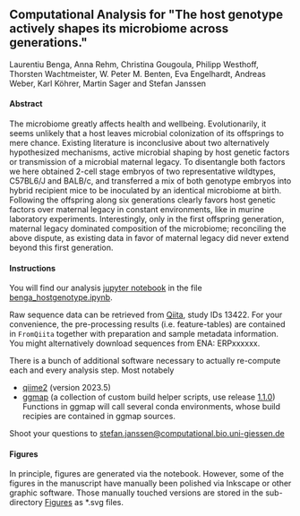 ## Computational Analysis for "The host genotype actively shapes its microbiome across generations."

Laurentiu Benga, Anna Rehm, Christina Gougoula, Philipp Westhoff, Thorsten Wachtmeister, W. Peter M. Benten, Eva Engelhardt, Andreas Weber, Karl Köhrer, Martin Sager and Stefan Janssen

#### Abstract
The microbiome greatly affects health and wellbeing. Evolutionarily, it seems unlikely that a host leaves microbial colonization of its offsprings to mere chance. Existing literature is inconclusive about two alternatively hypothesized mechanisms, active microbial shaping by host genetic factors or transmission of a microbial maternal legacy. To disentangle both factors we here obtained 2-cell stage embryos of two representative wildtypes, C57BL6/J and BALB/c, and transferred a mix of both genotype embryos into hybrid recipient mice to be inoculated by an identical microbiome at birth. Following the offspring along six generations clearly favors host genetic factors over maternal legacy in constant environments, like in murine laboratory experiments. Interestingly, only in the first offspring generation, maternal legacy dominated composition of the microbiome; reconciling the above dispute, as existing data in favor of maternal legacy did never extend beyond this first generation.

#### Instructions
You will find our analysis [jupyter notebook](https://jupyter.org/) in the file [benga_hostgenotype.ipynb](benga_hostgenotype.ipynb).

Raw sequence data can be retrieved from [Qiita](https://qiita.ucsd.edu/), study IDs 13422. For your convenience, the pre-processing results (i.e. feature-tables) are contained in `FromQiita` together with preparation and sample metadata information.
You might alternatively download sequences from ENA: ERPxxxxxx.

There is a bunch of additional software necessary to actually re-compute each and every analysis step. Most notabely
  - [qiime2](qiime2.org/) (version 2023.5)
  - [ggmap](https://github.com/sjanssen2/ggmap) (a collection of custom build helper scripts, use release [1.1.0](https://github.com/sjanssen2/ggmap/tree/1.1.0/ggmap))
Functions in ggmap will call several conda environments, whose build recipies are contained in ggmap sources.

Shoot your questions to stefan.janssen@computational.bio.uni-giessen.de

#### Figures
In principle, figures are generated via the notebook. However, some of the figures in the manuscript have manually been polished via Inkscape or other graphic software. Those manually touched versions are stored in the sub-directory [Figures](Figures) as \*.svg files.
